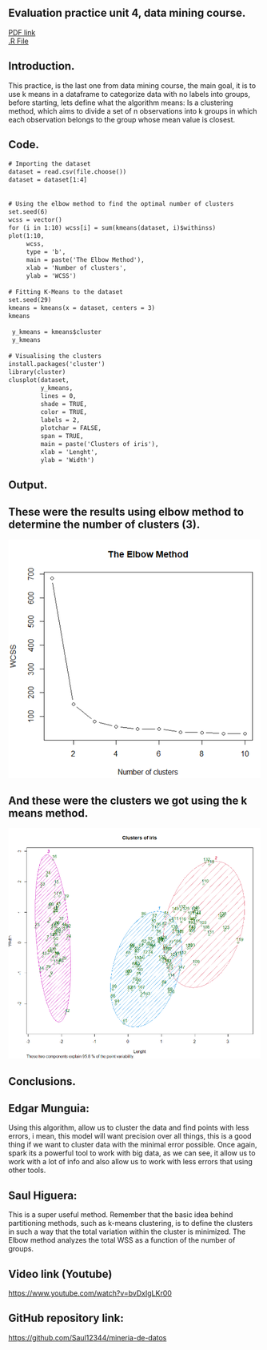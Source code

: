 ## Evaluation practice unit 4, data mining course.  

[PDF link](https://github.com/Saul12344/mineria-de-datos/blob/unit_4/evaluation%20practice/Pr%C3%A1ctica%20evaluatoria%2C%20unidad%204%2C%20mineria%20de%20datos.pdf)  
[.R File](https://github.com/Saul12344/mineria-de-datos/blob/unit_4/evaluation%20practice/u4%20final.R)  

## Introduction.  
This practice, is the last one from data mining course, the main goal, it is to use k means in a dataframe to categorize data with no labels into groups, before starting, lets define what the algorithm means: Is a clustering method, which aims to divide a set of n observations into k groups in which each observation belongs to the group whose mean value is closest.  

## Code.  
~~~
# Importing the dataset
dataset = read.csv(file.choose())
dataset = dataset[1:4]


# Using the elbow method to find the optimal number of clusters
set.seed(6)
wcss = vector()
for (i in 1:10) wcss[i] = sum(kmeans(dataset, i)$withinss)
plot(1:10,
     wcss,
     type = 'b',
     main = paste('The Elbow Method'),
     xlab = 'Number of clusters',
     ylab = 'WCSS')

# Fitting K-Means to the dataset
set.seed(29)
kmeans = kmeans(x = dataset, centers = 3)
kmeans

 y_kmeans = kmeans$cluster
 y_kmeans

# Visualising the clusters
install.packages('cluster')
library(cluster)
clusplot(dataset,
         y_kmeans,
         lines = 0,
         shade = TRUE,
         color = TRUE,
         labels = 2,
         plotchar = FALSE,
         span = TRUE,
         main = paste('Clusters of iris'),
         xlab = 'Lenght',
         ylab = 'Width')
~~~

## Output.  
## These were the results using elbow method to determine the number of clusters (3).  
![elbow](/images/elbow.PNG)  

## And these were the clusters we got using the k means method.  

![clusters](/images/clusters.PNG)  



## Conclusions.  


## Edgar Munguia:  
Using this algorithm, allow us to cluster the data and find points with less errors, i mean, this model will want precision over all things, this is a good thing if we want to cluster data with the minimal error possible. Once again, spark its a powerful tool to work with big data, as we can see, it allow us to work with a lot of info and also allow us to work with less errors that using other tools.


## Saul Higuera:  
This is a super useful method. Remember that the basic idea behind partitioning methods, such as k-means clustering, is to define the clusters in such a way that the total variation within the cluster is minimized.
The Elbow method analyzes the total WSS as a function of the number of groups.

## Video link (Youtube)  
https://www.youtube.com/watch?v=bvDxIgLKr00

## GitHub repository link:  
https://github.com/Saul12344/mineria-de-datos

